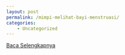 ```yaml
---
layout: post
permalink: /mimpi-melihat-bayi-menstruasi/
categories:
    - Uncategorized
---
```


[Baca Selengkapnya](/02)